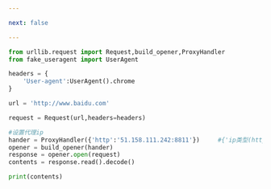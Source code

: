 ```yaml
---

next: false

---
```




<BlogInfo id="1087" title="11.proxy的使用代理ip的使用" author="白日梦想猿" pv=0 read_times=0 pre_cost_time="0分21秒" category="爬虫学习" tag_list="['爬虫学习']" create_time="2020.05.31 13:44:01" update_time="2020.05.31 13:53:33" />

```python
from urllib.request import Request,build_opener,ProxyHandler
from fake_useragent import UserAgent

headers = {
    'User-agent':UserAgent().chrome
}

url = 'http://www.baidu.com'

request = Request(url,headers=headers)

#设置代理ip
hander = ProxyHandler({'http':'51.158.111.242:8811'})     #{'ip类型(http/https)':'(账号):(密码@)IP地址'}
opener = build_opener(hander)
response = opener.open(request)
contents = response.read().decode()

print(contents)
```



<ActionBox />
